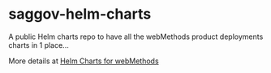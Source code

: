 # saggov-helm-charts

A public Helm charts repo to have all the webMethods product deployments charts in 1 place...

More details at [Helm Charts for webMethods](https://sag-gov-integration-unit.github.io/webmethods-helm-charts)